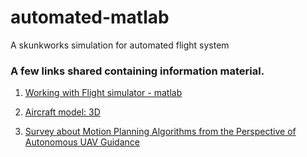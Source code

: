 # automated-matlab
A skunkworks simulation for automated flight system


### A few links shared containing information material.

1. [Working with Flight simulator - matlab](https://in.mathworks.com/help/aeroblks/working-with-the-flight-simulator-interface.html)

2. [Aircraft model: 3D](http://wiki.flightgear.org/Howto:3D_Aircraft_Models)

3. [Survey about Motion Planning Algorithms from the Perspective of Autonomous UAV Guidance](https://link.springer.com/article/10.1007/s10846-009-9383-1)
